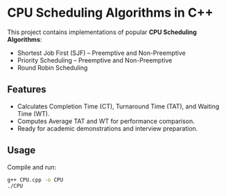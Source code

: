 # CPU Scheduling Algorithms in C++

This project contains implementations of popular **CPU Scheduling Algorithms**:
- Shortest Job First (SJF) – Preemptive and Non-Preemptive
- Priority Scheduling – Preemptive and Non-Preemptive
- Round Robin Scheduling

## Features
- Calculates Completion Time (CT), Turnaround Time (TAT), and Waiting Time (WT).
- Computes Average TAT and WT for performance comparison.
- Ready for academic demonstrations and interview preparation.

## Usage
Compile and run:
```bash
g++ CPU.cpp -o CPU
./CPU
